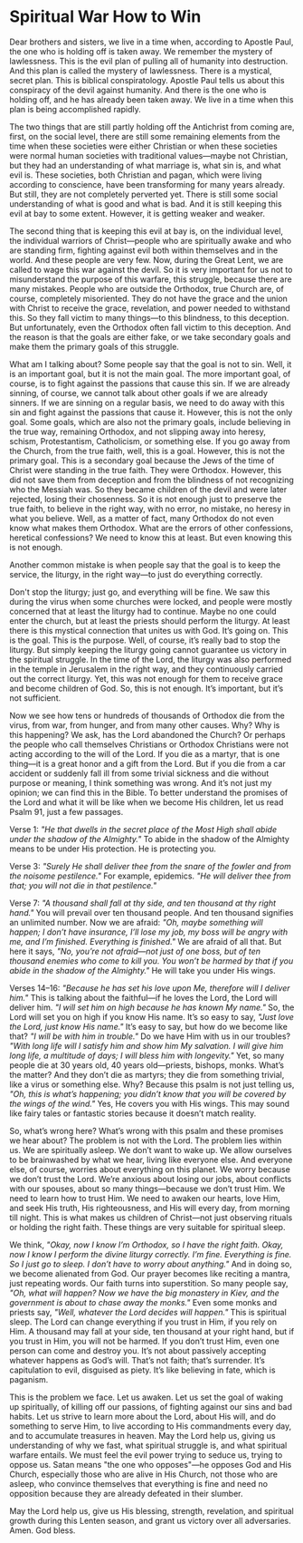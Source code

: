 # Spiritual War How to Win

Dear brothers and sisters, we live in a time when, according to Apostle Paul, the one who is holding off is taken away. We remember the mystery of lawlessness. This is the evil plan of pulling all of humanity into destruction. And this plan is called the mystery of lawlessness. There is a mystical, secret plan. This is biblical conspiratology. Apostle Paul tells us about this conspiracy of the devil against humanity. And there is the one who is holding off, and he has already been taken away. We live in a time when this plan is being accomplished rapidly.

The two things that are still partly holding off the Antichrist from coming are, first, on the social level, there are still some remaining elements from the time when these societies were either Christian or when these societies were normal human societies with traditional values—maybe not Christian, but they had an understanding of what marriage is, what sin is, and what evil is. These societies, both Christian and pagan, which were living according to conscience, have been transforming for many years already. But still, they are not completely perverted yet. There is still some social understanding of what is good and what is bad. And it is still keeping this evil at bay to some extent. However, it is getting weaker and weaker.

The second thing that is keeping this evil at bay is, on the individual level, the individual warriors of Christ—people who are spiritually awake and who are standing firm, fighting against evil both within themselves and in the world. And these people are very few. Now, during the Great Lent, we are called to wage this war against the devil. So it is very important for us not to misunderstand the purpose of this warfare, this struggle, because there are many mistakes. People who are outside the Orthodox, true Church are, of course, completely misoriented. They do not have the grace and the union with Christ to receive the grace, revelation, and power needed to withstand this. So they fall victim to many things—to this blindness, to this deception. But unfortunately, even the Orthodox often fall victim to this deception. And the reason is that the goals are either fake, or we take secondary goals and make them the primary goals of this struggle.

What am I talking about? Some people say that the goal is not to sin. Well, it is an important goal, but it is not the main goal. The more important goal, of course, is to fight against the passions that cause this sin. If we are already sinning, of course, we cannot talk about other goals if we are already sinners. If we are sinning on a regular basis, we need to do away with this sin and fight against the passions that cause it. However, this is not the only goal. Some goals, which are also not the primary goals, include believing in the true way, remaining Orthodox, and not slipping away into heresy, schism, Protestantism, Catholicism, or something else. If you go away from the Church, from the true faith, well, this is a goal. However, this is not the primary goal. This is a secondary goal because the Jews of the time of Christ were standing in the true faith. They were Orthodox. However, this did not save them from deception and from the blindness of not recognizing who the Messiah was. So they became children of the devil and were later rejected, losing their chosenness. So it is not enough just to preserve the true faith, to believe in the right way, with no error, no mistake, no heresy in what you believe. Well, as a matter of fact, many Orthodox do not even know what makes them Orthodox. What are the errors of other confessions, heretical confessions? We need to know this at least. But even knowing this is not enough.

Another common mistake is when people say that the goal is to keep the service, the liturgy, in the right way—to just do everything correctly.

Don't stop the liturgy; just go, and everything will be fine. We saw this during the virus when some churches were locked, and people were mostly concerned that at least the liturgy had to continue. Maybe no one could enter the church, but at least the priests should perform the liturgy. At least there is this mystical connection that unites us with God. It’s going on. This is the goal. This is the purpose. Well, of course, it’s really bad to stop the liturgy. But simply keeping the liturgy going cannot guarantee us victory in the spiritual struggle. In the time of the Lord, the liturgy was also performed in the temple in Jerusalem in the right way, and they continuously carried out the correct liturgy. Yet, this was not enough for them to receive grace and become children of God. So, this is not enough. It’s important, but it’s not sufficient.

Now we see how tens or hundreds of thousands of Orthodox die from the virus, from war, from hunger, and from many other causes. Why? Why is this happening? We ask, has the Lord abandoned the Church? Or perhaps the people who call themselves Christians or Orthodox Christians were not acting according to the will of the Lord. If you die as a martyr, that is one thing—it is a great honor and a gift from the Lord. But if you die from a car accident or suddenly fall ill from some trivial sickness and die without purpose or meaning, I think something was wrong. And it’s not just my opinion; we can find this in the Bible. To better understand the promises of the Lord and what it will be like when we become His children, let us read Psalm 91, just a few passages.

Verse 1: *"He that dwells in the secret place of the Most High shall abide under the shadow of the Almighty."* To abide in the shadow of the Almighty means to be under His protection. He is protecting you.

Verse 3: *"Surely He shall deliver thee from the snare of the fowler and from the noisome pestilence."* For example, epidemics. *"He will deliver thee from that; you will not die in that pestilence."*

Verse 7: *"A thousand shall fall at thy side, and ten thousand at thy right hand."* You will prevail over ten thousand people. And ten thousand signifies an unlimited number. Now we are afraid: *"Oh, maybe something will happen; I don’t have insurance, I’ll lose my job, my boss will be angry with me, and I’m finished. Everything is finished."* We are afraid of all that. But here it says, *"No, you’re not afraid—not just of one boss, but of ten thousand enemies who come to kill you. You won’t be harmed by that if you abide in the shadow of the Almighty."* He will take you under His wings.

Verses 14–16: *"Because he has set his love upon Me, therefore will I deliver him."* This is talking about the faithful—if he loves the Lord, the Lord will deliver him. *"I will set him on high because he has known My name."* So, the Lord will set you on high if you know His name. It’s so easy to say, *"Just love the Lord, just know His name."* It’s easy to say, but how do we become like that? *"I will be with him in trouble."* Do we have Him with us in our troubles? *"With long life will I satisfy him and show him My salvation. I will give him long life, a multitude of days; I will bless him with longevity."* Yet, so many people die at 30 years old, 40 years old—priests, bishops, monks. What’s the matter? And they don’t die as martyrs; they die from something trivial, like a virus or something else. Why? Because this psalm is not just telling us, *"Oh, this is what’s happening; you didn’t know that you will be covered by the wings of the wind."* Yes, He covers you with His wings. This may sound like fairy tales or fantastic stories because it doesn’t match reality.

So, what’s wrong here? What’s wrong with this psalm and these promises we hear about? The problem is not with the Lord. The problem lies within us. We are spiritually asleep. We don’t want to wake up. We allow ourselves to be brainwashed by what we hear, living like everyone else. And everyone else, of course, worries about everything on this planet. We worry because we don’t trust the Lord. We’re anxious about losing our jobs, about conflicts with our spouses, about so many things—because we don’t trust Him. We need to learn how to trust Him. We need to awaken our hearts, love Him, and seek His truth, His righteousness, and His will every day, from morning till night. This is what makes us children of Christ—not just observing rituals or holding the right faith. These things are very suitable for spiritual sleep. 

We think, *"Okay, now I know I’m Orthodox, so I have the right faith. Okay, now I know I perform the divine liturgy correctly. I’m fine. Everything is fine. So I just go to sleep. I don’t have to worry about anything."* And in doing so, we become alienated from God. Our prayer becomes like reciting a mantra, just repeating words. Our faith turns into superstition. So many people say, *"Oh, what will happen? Now we have the big monastery in Kiev, and the government is about to chase away the monks."* Even some monks and priests say, *"Well, whatever the Lord decides will happen."* This is spiritual sleep. The Lord can change everything if you trust in Him, if you rely on Him. A thousand may fall at your side, ten thousand at your right hand, but if you trust in Him, you will not be harmed. If you don’t trust Him, even one person can come and destroy you. It’s not about passively accepting whatever happens as God’s will. That’s not faith; that’s surrender. It’s capitulation to evil, disguised as piety. It’s like believing in fate, which is paganism.

This is the problem we face. Let us awaken. Let us set the goal of waking up spiritually, of killing off our passions, of fighting against our sins and bad habits. Let us strive to learn more about the Lord, about His will, and do something to serve Him, to live according to His commandments every day, and to accumulate treasures in heaven. May the Lord help us, giving us understanding of why we fast, what spiritual struggle is, and what spiritual warfare entails. We must feel the evil power trying to seduce us, trying to oppose us. Satan means "the one who opposes"—he opposes God and His Church, especially those who are alive in His Church, not those who are asleep, who convince themselves that everything is fine and need no opposition because they are already defeated in their slumber.

May the Lord help us, give us His blessing, strength, revelation, and spiritual growth during this Lenten season, and grant us victory over all adversaries. Amen. God bless.

